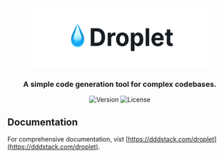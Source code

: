 <div align="center">
  <picture>
    <source
      media="(prefers-color-scheme: dark)"
      srcset="https://raw.githubusercontent.com/dddstack/droplet/HEAD/assets/media/banner-dark.svg"
    >
    <source
      media="(prefers-color-scheme: light)"
      srcset="https://raw.githubusercontent.com/dddstack/droplet/HEAD/assets/media/banner-light.svg"
    >
    <img
      alt="💧 Droplet"
      height="140"
      style="max-width: 100%;"
      src="https://raw.githubusercontent.com/dddstack/droplet/HEAD/assets/media/banner-light.svg" width="400"
    >
  </picture>
</div>

<h3 align="center" borderBottom="none">
  A simple code generation tool for complex codebases.
</h3>

<div align="center">
  <img alt="Version" src="https://img.shields.io/npm/v/@dddstack/droplet?color=aqua&style=for-the-badge">
  <img alt="License" src="https://img.shields.io/github/license/dddstack/droplet?style=for-the-badge">
</div>

## Documentation

For comprehensive documentation, vist [https://dddstack.com/droplet](https://dddstack.com/droplet).
